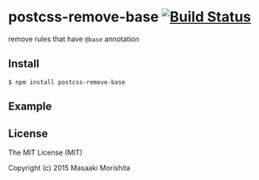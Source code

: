 # postcss-remove-base [![Build Status](https://travis-ci.org/morishitter/postcss-remove-base.svg)](https://travis-ci.org/morishitter/postcss-remove-base)

remove rules that have `@base` annotation

## Install

```shell
$ npm install postcss-remove-base
```

## Example

## License

The MIT License (MIT)

Copyright (c) 2015 Masaaki Morishita
